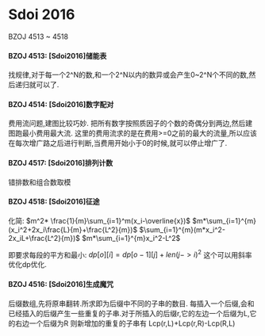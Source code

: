 # Sdoi 2016

BZOJ 4513 ~ 4518

#### BZOJ 4513: [Sdoi2016]储能表

找规律,对于每一个2^N的数,和一个2^N以内的数异或会产生0~2^N个不同的数,然后递归就可以了.

#### BZOJ 4514: [Sdoi2016]数字配对

费用流问题,建图比较巧妙.
把所有数字按照质因子的个数的奇偶分到两边,然后建图跑最小费用最大流.
这里的费用流求的是在费用>=0之前的最大的流量,所以应该在每次增广路之后进行判断,当费用开始小于0的时候,就可以停止增广了.


#### BZOJ 4517: [Sdoi2016]排列计数
 
错排数和组合数取模

#### BZOJ 4518: [Sdoi2016]征途
化简:
$m^2* \frac{1}{m}\sum_{i=1}^m(x_i-\overline{x})$
$m*\sum_{i=1}^{m}(x_i^2+2x_i\frac{L}{m}+\frac{L^2}{m})$
$\sum_{i=1}^{m}(m*x_i^2-2x_iL+\frac{L^2}{m})$
$m*\sum_{i=1}^{m}x_i^2-L^2$ 


 即要求每段的平方和最小: $dp[o][i] = dp[o-1][j] + len(j->i)^2$ 这个可以用斜率优化dp优化.


#### BZOJ 4516: [Sdoi2016]生成魔咒

后缀数组,先将原串翻转.所求即为后缀中不同的子串的数目.
每插入一个后缀,会和已经插入的后缀产生一些重复的子串.对于所插入的后缀r,它的左边一个后缀为L,它的右边一个后缀为R
则新增加的重复的子串有 Lcp(r,L)+Lcp(r,R)-Lcp(R,L)